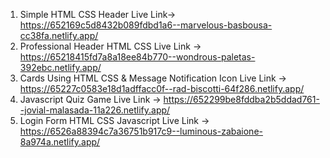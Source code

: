 1) Simple HTML CSS Header Live Link->  https://652169c5d8432b089fdbd1a6--marvelous-basbousa-cc38fa.netlify.app/
2) Professional Header HTML CSS Live Link -> https://65218415fd7a8a18ee84b770--wondrous-paletas-392ebc.netlify.app/
3) Cards Using HTML CSS & Message Notification Icon Live Link -> https://65227c0583e18d1adffacc0f--rad-biscotti-64f286.netlify.app/
4) Javascript Quiz Game Live Link -> https://652299be8fddba2b5ddad761--jovial-malasada-11a226.netlify.app/
5) Login Form HTML CSS Javascript Live Link -> https://6526a88394c7a36751b917c9--luminous-zabaione-8a974a.netlify.app/
